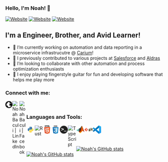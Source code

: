 ### Hello, I'm Noah! 👋

[![Website](https://img.shields.io/website?down_color=red&down_message=Down&label=noahbaculi.com&style=for-the-badge&up_color=green&up_message=Up&url=https%3A%2F%2Fnoahbaculi.com)](https://noahbaculi.com)
[![Website](https://img.shields.io/website?down_color=red&down_message=Down&label=aldras.netlify.app&style=for-the-badge&up_color=green&up_message=Up&url=https%3A%2F%2Faldras.netlify.app)](https://aldras.netlify.app)
[![Website](https://img.shields.io/website?down_color=red&down_message=Down&label=salesforcegalaxy.com&style=for-the-badge&up_color=green&up_message=Up&url=https%3A%2F%2Fsalesforcegalaxy.com)](https://salesforcegalaxy.com)


## I'm a Engineer, Brother, and Avid Learner!

- :rocket: I’m currently working on automation and data reporting in a microservice infrastrucutre @ [Carium](https://www.go.carium.com/)!
- 🔭 I previously contributed to various projects at [Salesforce](https://www.salesforce.com/) and [Aldras](https://aldras.netlify.com/)
- 👯 I’m looking to collaborate with other automation and process optimization enthusiasts
- 🎸 I enjoy playing fingerstyle guitar for fun and developing software that helps me play more


### Connect with me:

[<img align="left" alt="Noah Baculi | Website" width="22px" src="https://raw.githubusercontent.com/iconic/open-iconic/master/svg/globe.svg" />][website]
[<img align="left" alt="Noah Baculi | LinkedIn" width="22px" src="https://cdn.jsdelivr.net/npm/simple-icons@v3/icons/linkedin.svg" />][linkedin]
[<img align="left" alt="Noah Baculi | Facebook" width="22px" src="https://cdn.jsdelivr.net/npm/simple-icons@v3/icons/facebook.svg" />][facebook]

<br /> 

### Languages and Tools:

[<img align="left" alt="Python" width="26px" src="https://raw.githubusercontent.com/github/explore/80688e429a7d4ef2fca1e82350fe8e3517d3494d/topics/python/python.png" />][python_site]
[<img align="left" alt="Rust" width="26px" src="https://github.com/noahbaculi/noahbaculi/assets/49008873/6cfa66fd-b63e-4e0c-b6a0-badc0b09560e" />][rust_site]
[<img align="left" alt="HTML5" width="26px" src="https://raw.githubusercontent.com/github/explore/80688e429a7d4ef2fca1e82350fe8e3517d3494d/topics/html/html.png" />][html_site]
[<img align="left" alt="CSS3" width="26px" src="https://raw.githubusercontent.com/github/explore/80688e429a7d4ef2fca1e82350fe8e3517d3494d/topics/css/css.png" />][css_site]
[<img align="left" alt="Terminal" width="26px" src="https://raw.githubusercontent.com/github/explore/80688e429a7d4ef2fca1e82350fe8e3517d3494d/topics/terminal/terminal.png" />][terminal_site]
[<img align="left" alt="TypeScript" width="26px" src="https://github.com/noahbaculi/noahbaculi/assets/49008873/06a18c1e-e3ed-40bb-8a72-851b2444b48b" />][ts_site]
[<img align="left" alt="MATLAB" width="26px" src="https://raw.githubusercontent.com/github/explore/80688e429a7d4ef2fca1e82350fe8e3517d3494d/topics/matlab/matlab.png" />][matlab_site]
[<img align="left" alt="Git" width="26px" src="https://raw.githubusercontent.com/github/explore/80688e429a7d4ef2fca1e82350fe8e3517d3494d/topics/git/git.png" />][git_site]
[<img align="left" alt="Visual Studio Code" width="26px" src="https://raw.githubusercontent.com/github/explore/80688e429a7d4ef2fca1e82350fe8e3517d3494d/topics/visual-studio-code/visual-studio-code.png" />][vs_code_site]

<br /> 
<br /> 
<br /> 

 [![Noah's GitHub stats](https://github-readme-stats.vercel.app/api?username=noahbaculi&show_icons=true&hide_border=false&hide=stars,issues&count_private=true&hide_rank=true)](https://github.com/anuraghazra/github-readme-stats)
 <br>
 [![Noah's GitHub stats](https://github-readme-stats.vercel.app/api/top-langs?username=noahbaculi&show_icons=true&layout=compact&count_private=true&exclude_repo=noahbaculi.github.io)](https://github.com/anuraghazra/github-readme-stats)

<!-- </details> -->

[website]: https://noahbaculi.com
[facebook]: https://facebook.com/noahbaculi
[linkedin]: https://linkedin.com/in/noahbaculi
[python_site]: https://www.python.org/
[rust_site]: https://www.rust-lang.org/
[html_site]: https://en.wikipedia.org/wiki/HTML5
[css_site]: https://en.wikipedia.org/wiki/CSS
[terminal_site]: https://en.wikipedia.org/wiki/Bash_(Unix_shell)
[ts_site]: https://www.typescriptlang.org/
[matlab_site]: https://www.javascript.com/
[git_site]: https://git-scm.com/
[saas_site]: https://en.wikipedia.org/wiki/Software_as_a_service
[vs_code_site]: https://code.visualstudio.com/
